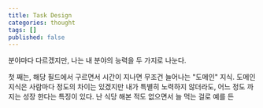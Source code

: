 ```yaml
---
title: Task Design
categories: thought
tags: []
published: false
---
```

분야마다 다르겠지만, 나는 내 분야의 능력을 두 가지로 나눈다.

첫 째는, 해당 필드에서 구르면서 시간이 지나면 무조건 늘어나는 "도메인" 지식. 도메인 지식은 사람마다 정도의 차이는 있겠지만 내가 특별히 노력하지 않더라도, 어느 정도 까지는 성장 한다는 특징이 있다.
난 식당 해본 적도 없으면서 늘 먹는 걸로 예를 든